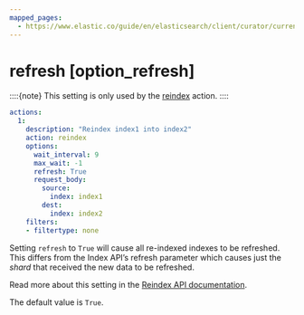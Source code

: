 ```yaml
---
mapped_pages:
  - https://www.elastic.co/guide/en/elasticsearch/client/curator/current/option_refresh.html
---
```


# refresh [option_refresh]

::::{note}
This setting is only used by the [reindex](/reference/reindex.md) action.
::::


```yaml
actions:
  1:
    description: "Reindex index1 into index2"
    action: reindex
    options:
      wait_interval: 9
      max_wait: -1
      refresh: True
      request_body:
        source:
          index: index1
        dest:
          index: index2
    filters:
    - filtertype: none
```

Setting `refresh` to `True` will cause all re-indexed indexes to be refreshed. This differs from the Index API’s refresh parameter which causes just the *shard* that received the new data to be refreshed.

Read more about this setting in the [Reindex API documentation](https://www.elastic.co/docs/api/doc/elasticsearch/operation/operation-reindex).

The default value is `True`.

